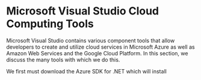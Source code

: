 # Microsoft Visual Studio Cloud Computing Tools


Microsoft Visual Studio contains various component tools that allow developers to create and utilize cloud services in Microsoft Azure as well as Amazon Web Services and the Google Cloud Platform. In this section, we discuss the many tools with which we do this.


We first must download the Azure SDK for .NET which will install 
